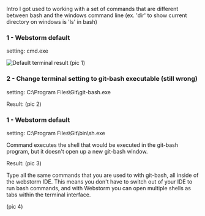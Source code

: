 <!--Using Git Bash in the native Webstorm terminal (Windows)-->

Intro
I got used to working with a set of commands that are different between bash and the windows command line (ex. 'dir' to show current directory on windows is 'ls' in bash)

### 1 - Webstorm default
setting: cmd.exe

![Default terminal](../assets/temp/images/1_terminal-default-windows.jpg "Terminal with default Webstorm settings (windows)")
result (pic 1)



### 2 - Change terminal setting to git-bash executable (still wrong)

setting: C:\Program Files\Git\git-bash.exe

Result: (pic 2)

### 1 - Webstorm default

setting: C:\Program Files\Git\bin\sh.exe

Command executes the shell that would be executed in the git-bash program, but it doesn't open up a new git-bash window. 

Result: (pic 3)

Type all the same commands that you are used to with git-bash, all inside of the webstorm IDE. This means you don't have to switch
out of your IDE to run bash commands, and with Webstorm you can open multiple shells as tabs within the terminal interface.

(pic 4)
